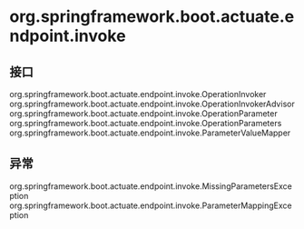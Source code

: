 # org.springframework.boot.actuate.endpoint.invoke

## 接口

org.springframework.boot.actuate.endpoint.invoke.OperationInvoker
org.springframework.boot.actuate.endpoint.invoke.OperationInvokerAdvisor
org.springframework.boot.actuate.endpoint.invoke.OperationParameter
org.springframework.boot.actuate.endpoint.invoke.OperationParameters
org.springframework.boot.actuate.endpoint.invoke.ParameterValueMapper

## 异常

org.springframework.boot.actuate.endpoint.invoke.MissingParametersException
org.springframework.boot.actuate.endpoint.invoke.ParameterMappingException




